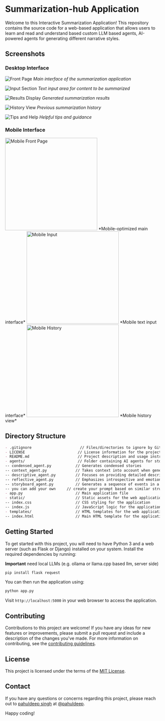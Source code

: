 # Summarization-hub Application

Welcome to this Interactive Summarization Application! This repository contains the source code for a web-based application that allows users to learn and read and understand based custom LLM based agents, AI-powered agents for generating different narrative styles.

## Screenshots

### Desktop Interface

![Front Page](screenshots/front.png)
*Main interface of the summarization application*

![Input Section](screenshots/input.png)
*Text input area for content to be summarized*

![Results Display](screenshots/result.png)
*Generated summarization results*

![History View](screenshots/history.png)
*Previous summarization history*

![Tips and Help](screenshots/tips.png)
*Helpful tips and guidance*

### Mobile Interface

<img src="screenshots/android_front.png" width="300" alt="Mobile Front Page">
*Mobile-optimized main interface*

<img src="screenshots/android_input.png" width="300" alt="Mobile Input">
*Mobile text input interface*

<img src="screenshots/android_history.png" width="300" alt="Mobile History">
*Mobile history view*

## Directory Structure

```markdown
- .gitignore                      // Files/directories to ignore by Git
- LICENSE                        // License information for the project
- README.md                      // Project description and usage instructions
- agents/                        // Folder containing AI agents for storytelling
-- condensed_agent.py           // Generates condensed stories
-- context_agent.py             // Takes context into account when generating stories
-- descriptive_agent.py         // Focuses on providing detailed descriptions
-- reflective_agent.py          // Emphasizes introspective and emotional elements
-- storyboard_agent.py          // Generates a sequence of events in a linear fashion
-- you can add your own 	// create your prompt based on similar structure.
- app.py                        // Main application file
- static/                       // Static assets for the web application
-- index.css                    // CSS styling for the application
-- index.js                     // JavaScript logic for the application
- templates/                    // HTML templates for the web application
-- index.html                   // Main HTML template for the application
```

## Getting Started

To get started with this project, you will need to have Python 3 and a web server (such as Flask or Django) installed on your system. Install the required dependencies by running:

**Important** need local LLMs (e.g. ollama or llama.cpp based llm, server side)

```sh
pip install flask request
```

You can then run the application using:

```sh
python app.py
```

Visit `http://localhost:5000` in your web browser to access the application.

## Contributing

Contributions to this project are welcome! If you have any ideas for new features or improvements, please submit a pull request and include a description of the changes you've made. For more 
information on contributing, see the [contributing guidelines](CONTRIBUTING.md).

## License

This project is licensed under the terms of the [MIT License](LICENSE).

## Contact

If you have any questions or concerns regarding this project, please reach out to [pahuldeep singh](https://www.linkedin.com/in/pahuldeep/) at [@pahuldeep](pahuldeep100@gmail.com).

Happy coding!

